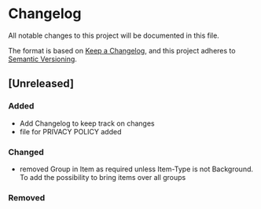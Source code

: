 # Changelog
All notable changes to this project will be documented in this file.

The format is based on [Keep a Changelog](https://keepachangelog.com/en/1.0.0/),
and this project adheres to [Semantic Versioning](https://semver.org/spec/v2.0.0.html).

## [Unreleased]
### Added
- Add Changelog to keep track on changes
- file for PRIVACY POLICY added
### Changed
- removed Group in Item as required unless Item-Type is not Background. To add the possibility to bring items over all groups
### Removed

